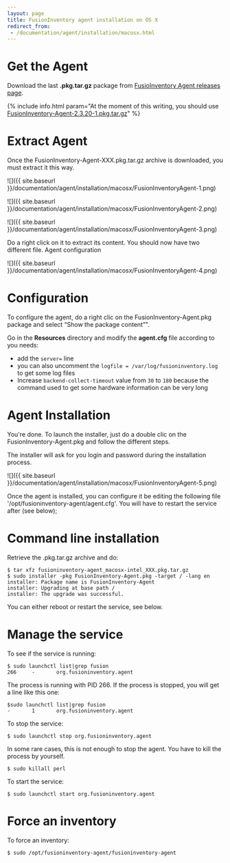 ```yaml
---
layout: page
title: FusionInventory agent installation on OS X
redirect_from:
 - /documentation/agent/installation/macosx.html
---
```


# Get the Agent

Download the last **.pkg.tar.gz** package from [FusioInventory Agent releases page](https://github.com/fusioninventory/fusioninventory-agent/releases).

{% include info.html param="At the moment of this writing, you should use <a href='https://github.com/fusioninventory/fusioninventory-agent/releases/download/2.3.20/FusionInventory-Agent-2.3.20-1.pkg.tar.gz'>FusionInventory-Agent-2.3.20-1.pkg.tar.gz</a>" %}

# Extract Agent

Once the FusionInventory-Agent-XXX.pkg.tar.gz archive is downloaded, you must extract it this way.

![]({{ site.baseurl }}/documentation/agent/installation/macosx/FusionInventoryAgent-1.png)

![]({{ site.baseurl }}/documentation/agent/installation/macosx/FusionInventoryAgent-2.png)

![]({{ site.baseurl }}/documentation/agent/installation/macosx/FusionInventoryAgent-3.png)

Do a right click on it to extract its content. You should now have two different file.
Agent configuration

![]({{ site.baseurl }}/documentation/agent/installation/macosx/FusionInventoryAgent-4.png)

# Configuration

To configure the agent, do a right clic on the FusionInventory-Agent.pkg package and select “Show the package content”".

Go in the **Resources** directory and modify the **agent.cfg** file according to you needs:

* add the `server=` line
* you can also uncomment the `logfile = /var/log/fusioninventory.log` to get some log files
* Increase `backend-collect-timeout` value from `30` to `180` because the command used to get some hardware information can be very long

# Agent Installation

You're done. To launch the installer, just do a double clic on the FusionInventory-Agent.pkg and follow the different steps.

The installer will ask for you login and password during the installation process.

![]({{ site.baseurl }}/documentation/agent/installation/macosx/FusionInventoryAgent-5.png)

Once the agent is installed, you can configure it be editing the following file '/opt/fusioninventory-agent/agent.cfg'.
You will have to restart the service after (see below);

# Command line installation

Retrieve the .pkg.tar.gz archive and do:

    $ tar xfz fusioninventory-agent_macosx-intel_XXX.pkg.tar.gz
    $ sudo installer -pkg FusionInventory-Agent.pkg -target / -lang en
    installer: Package name is FusionInventory-Agent
    installer: Upgrading at base path /
    installer: The upgrade was successful.

You can either reboot or restart the service, see below.

# Manage the service

To see if the service is running:

    $ sudo launchctl list|grep fusion
    266     -       org.fusioninventory.agent

The process is running with PID 266. If the process is stopped, you will get a line like this
one:

    $sudo launchctl list|grep fusion
    -       1       org.fusioninventory.agent

To stop the service:

    $ sudo launchctl stop org.fusioninventory.agent

In some rare cases, this is not enough to stop the agent. You have to kill the process by yourself.

    $ sudo killall perl

To start the service:

    $ sudo launchctl start org.fusioninventory.agent

# Force an inventory

To force an inventory:

    $ sudo /opt/fusioninventory-agent/fusioninventory-agent
